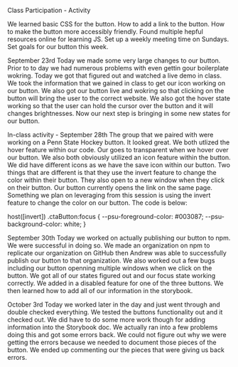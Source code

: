 
Class Participation - Activity

We learned basic CSS for the button.
How to add a link to the button.
How to make the button more accessibly friendly.
Found multiple hepful resources online for learning JS.
Set up a weekly meeting time on Sundays.
Set goals for our button this week.


September 23rd
Today we made some very large changes to our button. Prior to to day we had numerous problems with even gettin gour boilerplate wokring.  Today we got that figured out and watched a live demo in class.  We took the information that we gained in class to get our icon working on our button.  We also got our button live and wokring so that clicking on the button will bring the user to the correct website.  We also got the hover state working so that the user can hold the cursor over the button and it will changes brightnesses. Now our next step is bringing in some new states for our button. 


In-class activity - September 28th
The group that we paired with were working on a Penn State Hockey button.  It looked great.  We both utlized the hover feature within our code.  Our goes to transparent when we hover over our button. We also both obviously utilized an icon feature within the button.  We did have different icons as we have the save icon within our button.  Two things that are different is that they use the invert feature to change the color within their button.  They also open to a new window when they click on their button. Our button currently opens the link on the same page. Something we plan on leveraging from this session is using the invert feature to change the color on our button.  The code is below: 

host([invert]) .ctaButton:focus {
        --psu-foreground-color: #003087;
        --psu-background-color: white;
      }
      
 September 30th 
 Today we worked on actually publishing our button to npm.  We were successful in doing so. We made an organization on npm to replicate our organization on GitHub then Andrew was able to successfully publish our button to that organization.  We also worked out a few bugs including our button openning multiple windows when we click on the button.  We got all of our states figured out and our focus state working correctly. We added in a disabled feature for one of the three buttons.  We then learned how to add all of our information in the storybook.
 
 
 October 3rd
 Today we worked later in the day and just went through and double checked everything.  We tested the buttons functionality out and it checked out.  We did have to do some more work though for adding information into the Storybook doc. We actually ran into a few problems doing this and got some errors back.  We could not figure out why we were getting the errors because we needed to document those pieces of the button. We ended up commenting our the pieces that were giving us back errors. 
